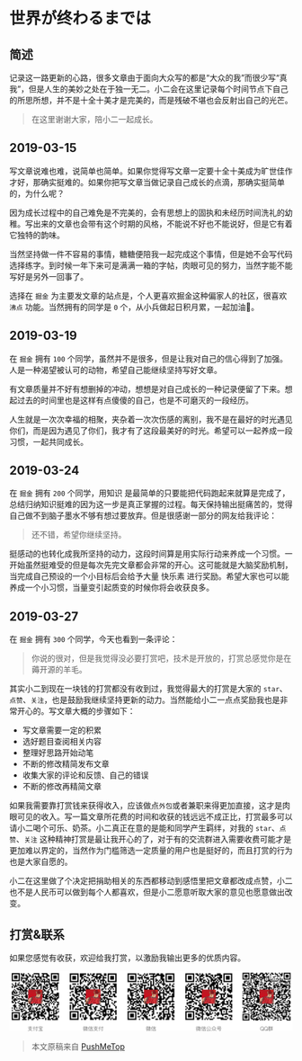 # 世界が终わるまでは

## 简述

记录这一路更新的心路，很多文章由于面向大众写的都是“大众的我”而很少写“真我”，但是人生的美妙之处在于独一无二。小二会在这里记录每个时间节点下自己的所思所想，并不是十全十美才是完美的，而是残破不堪也会反射出自己的光芒。

> 在这里谢谢大家，陪小二一起成长。

## 2019-03-15

写文章说难也难，说简单也简单。如果你觉得写文章一定要十全十美成为旷世佳作才好，那确实挺难的。如果你把写文章当做记录自己成长的点滴，那确实挺简单的，为什么呢？

因为成长过程中的自己难免是不完美的，会有思想上的固执和未经历时间洗礼的幼稚。写出来的文章也会带有这个时期的风格，不能说不好也不能说好，但是它有着它独特的韵味。

当然坚持做一件不容易的事情，糖糖便陪我一起完成这个事情，但是她不会写代码选择练字。到时候一年下来可是满满一箱的字帖，肉眼可见的努力，当然字能不能写好是另外一回事了。

选择在 `掘金` 为主要发文章的站点是，个人更喜欢掘金这种偏家人的社区，很喜欢 `沸点` 功能。当然拥有的同学是 `0` 个，从小兵做起日积月累，一起加油💪。

## 2019-03-19

在 `掘金` 拥有 `100` 个同学，虽然并不是很多，但是让我对自己的信心得到了加强。人是一种渴望被认可的动物，希望自己能继续坚持写好文章。

有文章质量并不好有想删掉的冲动，想想是对自己成长的一种记录便留了下来。想起过去的时间里也是这样有点傻傻的自己，也是不可磨灭的一段经历。

人生就是一次次幸福的相聚，夹杂着一次次伤感的离别，我不是在最好的时光遇见你们，而是因为遇见了你们，我才有了这段最美好的时光。希望可以一起养成一段习惯，一起共同成长。

## 2019-03-24

在 `掘金` 拥有 `200` 个同学，用知识 是最简单的只要能把代码跑起来就算是完成了，总结归纳知识挺难的因为这一步是真正掌握的过程。每天保持输出挺痛苦的，觉得自己做不到脑子墨水不够有想过要放弃。但是很感谢一部分的网友给我评论：

> 还不错，希望你继续坚持。

挺感动的也转化成我所坚持的动力，这段时间算是用实际行动来养成一个习惯。一开始虽然挺难受的但是每次先完文章都会非常的开心。这可能就是大脑奖励机制，当完成自己预设的一个小目标后会给予大量 快乐素 进行奖励。希望大家也可以能养成一个小习惯，当量变引起质变的时候你将会收获良多。

## 2019-03-27

在 `掘金` 拥有 `300` 个同学，今天也看到一条评论：

> 你说的很对，但是我觉得没必要打赏吧，技术是开放的，打赏总感觉你是在薅开源的羊毛。

其实小二到现在一块钱的打赏都没有收到过，我觉得最大的打赏是大家的 `star`、`点赞`、`关注`，也是鼓励我继续坚持更新的动力。当然能给小二一点点奖励我也是非常开心的。写文章大概的步骤如下：

* 写文章需要一定的积累
* 选好题目查阅相关内容
* 整理好思路开始动笔
* 不断的修改精简发布文章
* 收集大家的评论和反馈、自己的错误
* 不断的修改再精简文章

如果我需要靠打赏钱来获得收入，应该做点`外包`或者兼职来得更加直接，这才是肉眼可见的收入。写一篇文章所花费的时间和收获的钱远远不成正比，打赏最多可以请小二喝个可乐、奶茶。小二真正在意的是能和同学产生羁绊，对我的 `star`、`点赞`、`关注` 这种精神打赏是最让我开心的了，对于有的交流群进入需要收费可能才是更加难以界定的，当然作为门槛筛选一定质量的用户也是挺好的，而且打赏的行为也是大家自愿的。

小二在这里做了个决定把捐助相关的东西都移动到感悟里把文章都改成点赞，小二也不是人民币可以做到每个人都喜欢，但是小二愿意听取大家的意见也愿意做出改变。

## 打赏&联系

如果您感觉有收获，欢迎给我打赏，以激励我输出更多的优质内容。

![打赏&联系](https://raw.githubusercontent.com/pushmetop/resource/master/donate/donate.png)

> 本文原稿来自 [PushMeTop](https://github.com/pushmetop)